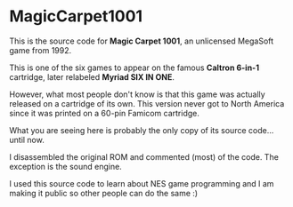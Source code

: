 # MagicCarpet1001

This is the source code for **Magic Carpet 1001**, an unlicensed MegaSoft game from 1992.

This is one of the six games to appear on the famous **Caltron 6-in-1** cartridge, later relabeled **Myriad SIX IN ONE**.

However, what most people don't know is that this game was actually released on a cartridge of its own. This version never got to North America since it was printed on a 60-pin Famicom cartridge. 

What you are seeing here is probably the only copy of its source code... until now.

I disassembled the original ROM and commented (most) of the code. The exception is the sound engine.

I used this source code to learn about NES game programming and I am making it public so other people can do the same :)

